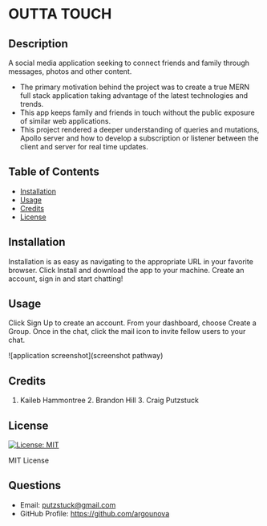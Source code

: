 # OUTTA TOUCH

## Description

A social media application seeking to connect friends and family through messages, photos and other content.

- The primary motivation behind the project was to create a true MERN full stack application taking advantage of the latest technologies and trends.
- This app keeps family and friends in touch without the public exposure of similar web applications.
- This project rendered a deeper understanding of queries and mutations, Apollo server and how to develop a subscription or listener between the client and server for real time updates.

## Table of Contents

- [Installation](#installation)
- [Usage](#usage)
- [Credits](#credits)
- [License](#license)

## Installation

Installation is as easy as navigating to the appropriate URL in your favorite browser.  Click Install and download the app to your machine.  Create an account, sign in and start chatting!

## Usage

Click Sign Up to create an account.  From your dashboard, choose Create a Group. Once in the chat, click the mail icon to invite fellow users to your chat.

![application screenshot](screenshot pathway)

## Credits

1. Kaileb Hammontree 2. Brandon Hill 3. Craig Putzstuck

## License

[![License: MIT](https://img.shields.io/badge/License-MIT-yellow.svg)](https://opensource.org/licenses/MIT)

MIT License

## Questions

- Email: putzstuck@gmail.com
- GitHub Profile: https://github.com/argounova